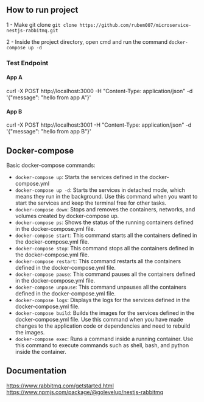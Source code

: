 
## How to run project
1 - Make git clone `git clone https://github.com/rubem007/microservice-nestjs-rabbitmq.git`

2 - Inside the project directory, open cmd and run the command `docker-compose up -d`

### Test Endpoint
#### App A
curl -X POST http://localhost:3000 -H "Content-Type: application/json" -d '{"message": "hello from app A"}'

#### App B
curl -X POST http://localhost:3001 -H "Content-Type: application/json" -d '{"message": "hello from app B"}'

## Docker-compose
Basic docker-compose commands:
 - `docker-compose up`: Starts the services defined in the docker-compose.yml
 - `docker-compose up -d`: Starts the services in detached mode, which means they run in the background. Use this command when you want to start the services and keep the terminal free for other tasks.
 - `docker-compose down`: Stops and removes the containers, networks, and volumes created by docker-compose up.
 - `docker-compose ps`: Shows the status of the running containers defined in the docker-compose.yml file.
 - `docker-compose start`: This command starts all the containers defined in the docker-compose.yml file.
 - `docker-compose stop`: This command stops all the containers defined in the docker-compose.yml file.
 - `docker-compose restart`: This command restarts all the containers defined in the docker-compose.yml file.
 - `docker-compose pause`: This command pauses all the containers defined in the docker-compose.yml file.
 - `docker-compose unpause`: This command unpauses all the containers defined in the docker-compose.yml file.
 - `docker-compose logs`: Displays the logs for the services defined in the docker-compose.yml file.
 - `docker-compose build`: Builds the images for the services defined in the docker-compose.yml file. Use this command when you have made changes to the application code or dependencies and need to rebuild the images.
 - `docker-compose exec`: Runs a command inside a running container. Use this command to execute commands such as shell, bash, and python inside the container.

## Documentation
 https://www.rabbitmq.com/getstarted.html <br>
https://www.npmjs.com/package/@golevelup/nestjs-rabbitmq